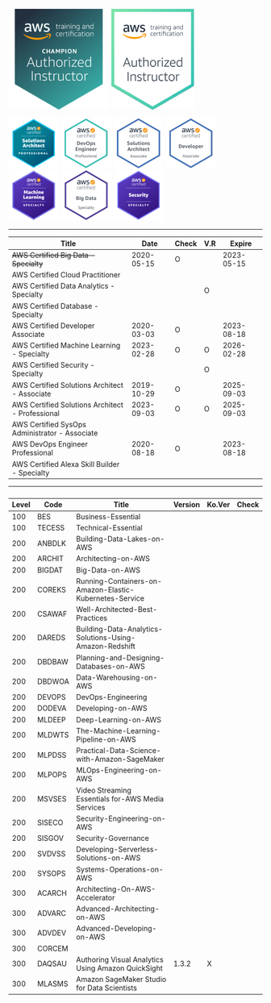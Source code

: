![AAI-champ](999-TEMP/Certifications/thumb-AAI-Champion.png)
![AAI](999-TEMP/Certifications/thumb-AAI.png)

![SAP](999-TEMP/Certifications/AWS-SolArchitect-Professional-100.png)
![DEVOPS](999-TEMP/Certifications/thumb-AWS-DevOpsEngineer-Professional.png)
![SA](999-TEMP/Certifications/thumb-AWS-SolArchitect-Associate.png)
![DEVA](999-TEMP/Certifications/thumb-AWS-Developer-Associate.png)
![ML](999-TEMP/Certifications/AWS-MachineLearning-Specialty-100.png)
![BIGDAT](999-TEMP/Certifications/thumb-AWS-BigData-Specialty.png)
![SISECO](999-TEMP/Certifications/AWS-security.png)

---

| Title                                                 | Date       | Check | V.R | Expire     |
| ----------------------------------------------------- | ---------- | ----- | --- | ---------- |
| ~~AWS Certified Big Data - Specialty~~                | 2020-05-15 | O     |     | 2023-05-15 |
| AWS Certified Cloud Practitioner                      |            |       |     |            |
| AWS Certified Data Analytics - Specialty              |            |       | O   |            |
| AWS Certified Database - Specialty                    |            |       |     |            |
| AWS Certified Developer Associate                     | 2020-03-03 | O     |     | 2023-08-18 |
| AWS Certified Machine Learning - Specialty            | 2023-02-28 | O     | O   | 2026-02-28 |
| AWS Certified Security - Specialty                    |            |       | O   |            |
| AWS Certified Solutions Architect - Associate         | 2019-10-29 | O     |     | 2025-09-03 |
| AWS Certified Solutions Architect - Professional      | 2023-09-03 | O     | O   | 2025-09-03 |
| AWS Certified SysOps Administrator - Associate        |            |       |     |            |
| AWS DevOps Engineer Professional                      | 2020-08-18 | O     |     | 2023-08-18 |
| AWS Certified Alexa Skill Builder - Specialty         |            |       |     |            |

---

###

| Level | Code   | Title                                                   | Version | Ko.Ver | Check |
| ----- | ------ | ------------------------------------------------------- | ------- | ------ | ----- |
| 100   | BES    | Business-Essential                                      |         |        |       |
| 100   | TECESS | Technical-Essential                                     |         |        |       |
| 200   | ANBDLK | Building-Data-Lakes-on-AWS                              |         |        |       |
| 200   | ARCHIT | Architecting-on-AWS                                     |         |        |       |
| 200   | BIGDAT | Big-Data-on-AWS                                         |         |        |       |
| 200   | COREKS | Running-Containers-on-Amazon-Elastic-Kubernetes-Service |         |        |       |
| 200   | CSAWAF | Well-Architected-Best-Practices                         |         |        |       |
| 200   | DAREDS | Building-Data-Analytics-Solutions-Using-Amazon-Redshift |         |        |       |
| 200   | DBDBAW | Planning-and-Designing-Databases-on-AWS                 |         |        |       |
| 200   | DBDWOA | Data-Warehousing-on-AWS                                 |         |        |       |
| 200   | DEVOPS | DevOps-Engineering                                      |         |        |       |
| 200   | DODEVA | Developing-on-AWS                                       |         |        |       |
| 200   | MLDEEP | Deep-Learning-on-AWS                                    |         |        |       |
| 200   | MLDWTS | The-Machine-Learning-Pipeline-on-AWS                    |         |        |       |
| 200   | MLPDSS | Practical-Data-Science-with-Amazon-SageMaker            |         |        |       |
| 200   | MLPOPS | MLOps-Engineering-on-AWS                                |         |        |       |
| 200   | MSVSES | Video Streaming Essentials for-AWS Media Services       |         |        |       |
| 200   | SISECO | Security-Engineering-on-AWS                             |         |        |       |
| 200   | SISGOV | Security-Governance                                     |         |        |       |
| 200   | SVDVSS | Developing-Serverless-Solutions-on-AWS                  |         |        |       |
| 200   | SYSOPS | Systems-Operations-on-AWS                               |         |        |       |
| 300   | ACARCH | Architecting-On-AWS-Accelerator                         |         |        |       |
| 300   | ADVARC | Advanced-Architecting-on-AWS                            |         |        |       |
| 300   | ADVDEV | Advanced-Developing-on-AWS                              |         |        |       |
| 300   | CORCEM |                                                         |         |        |       |
| 300   | DAQSAU | Authoring Visual Analytics Using Amazon QuickSight      | 1.3.2   | X      |       |
| 300   | MLASMS | Amazon SageMaker Studio for Data Scientists             |         |        |       |
